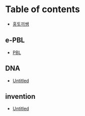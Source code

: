 # Table of contents

* [홍토끼쌤](README.md)

## e-PBL

* [PBL](e-pbl/e-pbl_01.md)

## DNA

* [Untitled](dna/untitled.md)

## invention

* [Untitled](invention/untitled.md)

